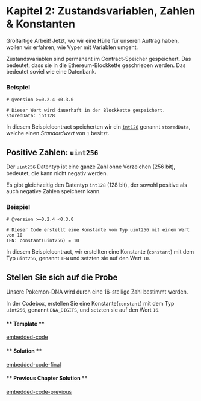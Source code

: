 <!-- Add translation for the following page: https://vyper.fun/#/1/state_vars_and_ints
Do NOT change the code below. The below code runs the code editor -->

# Kapitel 2: Zustandsvariablen, Zahlen & Konstanten

Großartige Arbeit! Jetzt, wo wir eine Hülle für unseren Auftrag haben, wollen wir erfahren, wie Vyper mit Variablen umgeht.

Zustandsvariablen sind permanent im Contract-Speicher gespeichert. Das bedeutet, dass sie in die Ethereum-Blockkette geschrieben werden. Das bedeutet soviel wie eine Datenbank.

### Beispiel

```vyper
# @version >=0.2.4 <0.3.0

# Dieser Wert wird dauerhaft in der Blockkette gespeichert.
storedData: int128
```

In diesem Beispielcontract speicherten wir ein [`int128`](https://vyper.readthedocs.io/en/stable/types.html#signed-integer-128-bit) genannt `storedData`, welche einen _Standardwert_ von `1` besitzt.

## Positive Zahlen: `uint256`

Der `uint256` Datentyp ist eine ganze Zahl ohne Vorzeichen (256 bit), bedeutet, die kann nicht negativ werden.

Es gibt gleichzeitig den Datentyp `int128` (128 bit), der sowohl positive als auch negative Zahlen speichern kann.

### Beispiel

```vyper
# @version >=0.2.4 <0.3.0

# Dieser Code erstellt eine Konstante vom Typ uint256 mit einem Wert von 10
TEN: constant(uint256) = 10
```

In diesem Beispielcontract, wir erstellten eine Konstante (`constant`) mit dem Typ `uint256`, genannt `TEN` und setzten sie auf den Wert `10`.

## Stellen Sie sich auf die Probe

Unsere Pokemon-DNA wird durch eine 16-stellige Zahl bestimmt werden.

In der Codebox, erstellen Sie eine Konstante(`constant`) mit dem Typ `uint256`, genannt `DNA_DIGITS`, und setzten sie auf den Wert `16`.

<!-- tabs:start -->

#### ** Template **

[embedded-code](../../assets/1/1.2-template-code.vy ':include :type=code embed-template')

#### ** Solution **

[embedded-code-final](../../assets/1/1.2-finished-code.vy ':include :type=code embed-final')

#### ** Previous Chapter Solution **

[embedded-code-previous](../../assets/1/1.1-finished-code.vy ':include :type=code embed-previous')

<!-- tabs:end -->
